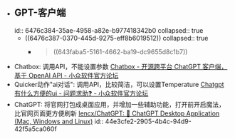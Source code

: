 - ## GPT-客户端
  id:: 6476c384-35ae-4958-a82e-b977418342b0
  collapsed:: true
	- ((6476c387-0370-445d-9275-eff8b6019512))
	  collapsed:: true
		- > ((643faba5-5161-4662-ba19-dc9655d8c1b7))
- Chatbox: 调用API，不能设置参数 [Chatbox - 开源跨平台 ChatGPT 客户端，基于 OpenAI API - 小众软件官方论坛](https://meta.appinn.net/t/topic/42163)
- Quicker动作"ai对话": 调用API，比较简洁，可以设置Temperature [Chatgpt有什么方便的ui - 问题求助❓ - 小众软件官方论坛](https://meta.appinn.net/t/topic/41267/7)
- ChatGPT: 将官网打包成桌面应用，并增加一些辅助功能，打开前开启魔法，比官网页面更方便刷新 [lencx/ChatGPT: 🔮 ChatGPT Desktop Application (Mac, Windows and Linux)](https://github.com/lencx/ChatGPT)
  id:: 44e3cfe2-2905-4b4c-94d9-42f5a5ca060f